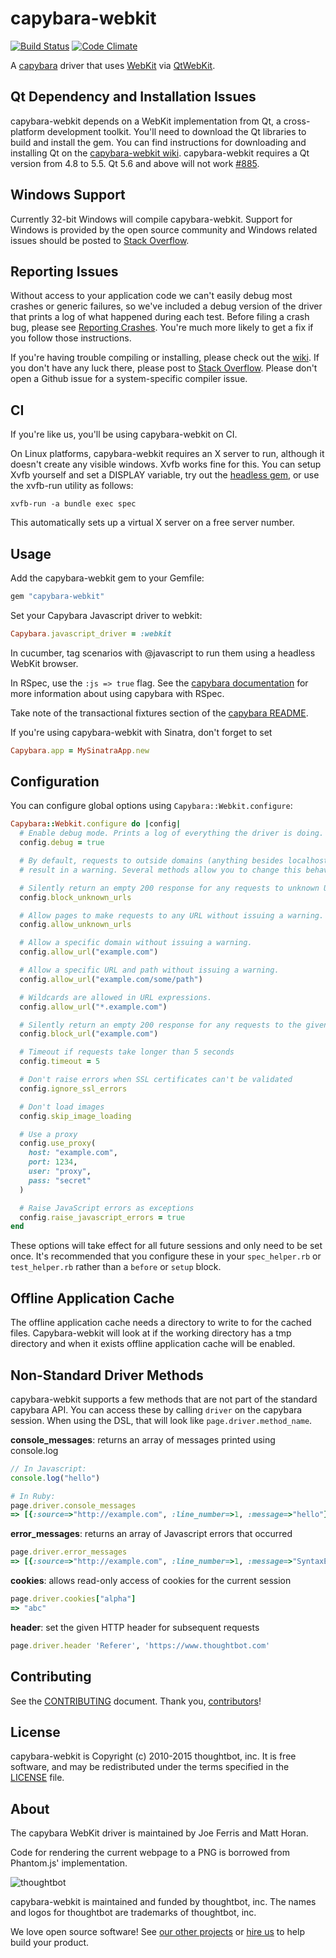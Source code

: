capybara-webkit
===============

[![Build Status](https://secure.travis-ci.org/thoughtbot/capybara-webkit.png?branch=master)](https://travis-ci.org/thoughtbot/capybara-webkit)
[![Code Climate](https://codeclimate.com/github/thoughtbot/capybara-webkit.png)](https://codeclimate.com/github/thoughtbot/capybara-webkit)

A [capybara](https://github.com/jnicklas/capybara) driver that uses [WebKit](http://webkit.org) via [QtWebKit](http://trac.webkit.org/wiki/QtWebKit).

Qt Dependency and Installation Issues
-------------------------------------

capybara-webkit depends on a WebKit implementation from Qt, a cross-platform
development toolkit. You'll need to download the Qt libraries to build and
install the gem. You can find instructions for downloading and installing Qt on
the
[capybara-webkit wiki](https://github.com/thoughtbot/capybara-webkit/wiki/Installing-Qt-and-compiling-capybara-webkit).
capybara-webkit requires a Qt version from 4.8 to 5.5. Qt 5.6 and above will not work [#885](https://github.com/thoughtbot/capybara-webkit/issues/885).

Windows Support
---------------

Currently 32-bit Windows will compile capybara-webkit. Support for Windows is
provided by the open source community and Windows related issues should be
posted to [Stack Overflow].

[Stack Overflow]: http://stackoverflow.com/questions/tagged/capybara-webkit

Reporting Issues
----------------

Without access to your application code we can't easily debug most crashes or
generic failures, so we've included a debug version of the driver that prints a
log of what happened during each test. Before filing a crash bug, please see
[Reporting Crashes]. You're much more likely to get a fix if you follow those
instructions.

If you're having trouble compiling or installing, please check out the [wiki].
If you don't have any luck there, please post to [Stack Overflow]. Please don't
open a Github issue for a system-specific compiler issue.

[Reporting Crashes]: https://github.com/thoughtbot/capybara-webkit/wiki/Reporting-Crashes
[wiki]: https://github.com/thoughtbot/capybara-webkit/wiki
[Stack Overflow]: http://stackoverflow.com/questions/tagged/capybara-webkit

CI
--

If you're like us, you'll be using capybara-webkit on CI.

On Linux platforms, capybara-webkit requires an X server to run, although it doesn't create any visible windows. Xvfb works fine for this. You can setup Xvfb yourself and set a DISPLAY variable, try out the [headless gem](https://github.com/leonid-shevtsov/headless), or use the xvfb-run utility as follows:

```
xvfb-run -a bundle exec spec
```

This automatically sets up a virtual X server on a free server number.

Usage
-----

Add the capybara-webkit gem to your Gemfile:

```ruby
gem "capybara-webkit"
```

Set your Capybara Javascript driver to webkit:

```ruby
Capybara.javascript_driver = :webkit
```

In cucumber, tag scenarios with @javascript to run them using a headless WebKit browser.

In RSpec, use the `:js => true` flag. See the [capybara documentation](http://rubydoc.info/gems/capybara#Using_Capybara_with_RSpec) for more information about using capybara with RSpec.

Take note of the transactional fixtures section of the [capybara README](https://github.com/jnicklas/capybara/blob/master/README.md).

If you're using capybara-webkit with Sinatra, don't forget to set

```ruby
Capybara.app = MySinatraApp.new
```

Configuration
-------------

You can configure global options using `Capybara::Webkit.configure`:

``` ruby
Capybara::Webkit.configure do |config|
  # Enable debug mode. Prints a log of everything the driver is doing.
  config.debug = true

  # By default, requests to outside domains (anything besides localhost) will
  # result in a warning. Several methods allow you to change this behavior.

  # Silently return an empty 200 response for any requests to unknown URLs.
  config.block_unknown_urls

  # Allow pages to make requests to any URL without issuing a warning.
  config.allow_unknown_urls

  # Allow a specific domain without issuing a warning.
  config.allow_url("example.com")

  # Allow a specific URL and path without issuing a warning.
  config.allow_url("example.com/some/path")

  # Wildcards are allowed in URL expressions.
  config.allow_url("*.example.com")

  # Silently return an empty 200 response for any requests to the given URL.
  config.block_url("example.com")

  # Timeout if requests take longer than 5 seconds
  config.timeout = 5

  # Don't raise errors when SSL certificates can't be validated
  config.ignore_ssl_errors

  # Don't load images
  config.skip_image_loading

  # Use a proxy
  config.use_proxy(
    host: "example.com",
    port: 1234,
    user: "proxy",
    pass: "secret"
  )

  # Raise JavaScript errors as exceptions
  config.raise_javascript_errors = true
end
```

These options will take effect for all future sessions and only need to be set
once. It's recommended that you configure these in your `spec_helper.rb` or
`test_helper.rb` rather than a `before` or `setup` block.

Offline Application Cache
-------------------------

The offline application cache needs a directory to write to for the cached files. Capybara-webkit
will look at if the working directory has a tmp directory and when it exists offline application
cache will be enabled.

Non-Standard Driver Methods
---------------------------

capybara-webkit supports a few methods that are not part of the standard capybara API. You can access these by calling `driver` on the capybara session. When using the DSL, that will look like `page.driver.method_name`.

**console_messages**: returns an array of messages printed using console.log

```js
// In Javascript:
console.log("hello")
```

```ruby
# In Ruby:
page.driver.console_messages
=> [{:source=>"http://example.com", :line_number=>1, :message=>"hello"}]
```

**error_messages**: returns an array of Javascript errors that occurred

```ruby
page.driver.error_messages
=> [{:source=>"http://example.com", :line_number=>1, :message=>"SyntaxError: Parse error"}]
```

**cookies**: allows read-only access of cookies for the current session

```ruby
page.driver.cookies["alpha"]
=> "abc"
```

**header**: set the given HTTP header for subsequent requests

```ruby
page.driver.header 'Referer', 'https://www.thoughtbot.com'
```

Contributing
------------

See the [CONTRIBUTING] document.
Thank you, [contributors]!

[CONTRIBUTING]: CONTRIBUTING.md
[contributors]: https://github.com/thoughtbot/capybara-webkit/graphs/contributors

License
-------

capybara-webkit is Copyright (c) 2010-2015 thoughtbot, inc. It is free software,
and may be redistributed under the terms specified in the [LICENSE] file.

[LICENSE]: /LICENSE

About
-----

The capybara WebKit driver is maintained by Joe Ferris and Matt Horan.

Code for rendering the current webpage to a PNG is borrowed from Phantom.js'
implementation.

![thoughtbot](http://presskit.thoughtbot.com/images/thoughtbot-logo-for-readmes.svg)

capybara-webkit is maintained and funded by thoughtbot, inc.
The names and logos for thoughtbot are trademarks of thoughtbot, inc.

We love open source software!
See [our other projects][community]
or [hire us][hire] to help build your product.

[community]: https://thoughtbot.com/community?utm_source=github
[hire]: https://thoughtbot.com/hire-us?utm_source=github
